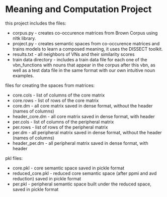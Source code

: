 # Meaning and Computation Project

this project includes the files: 
<ul>
<li>corpus.py - creates co-occurence matrices from Brown Corpus using nltk library.</li>
<li>project.py - creates semantic spaces from co-occurence matrices and trains models
			to learn a composed meaning, it uses the DISSECT toolkit.</li>
<li>results.txt - all neighbors of VNs and their similarity scores </li>
<li>train data directory - includes a train data file for each one of the vbn_functions
						with nouns that appear in the corpus after this vbn,
						as well as a test data file in the same format with our own 
						intuitive noun examples.</li>
</ul>
files for creating the spaces from matrices:
<ul>
<li>core.cols - list of columns of the core matrix</li>
<li>core.rows - list of rows of the core matrix</li>
<li>core.dm -  all core matrix saved in dense format, without the header (names of columns)</li>
<li>header_core.dm -  all core matrix saved in dense format, with header</li>
<li>per.cols - list of columns of the peripheral matrix</li>
<li>per.rows - list of rows of the peripheral matrix</li>
<li>per.dm -  all peripheral matrix saved in dense format, without the header (names of columns)</li>
<li>header_per.dm -  all peripheral matrix saved in dense format, with header</li>
</ul>
	
pkl files:
<ul>
<li>core.pkl - core semantic space saved in pickle format</li>
<li>reduced_core.pkl - reduced core semantic space (after ppmi and avd reduction) saved in pickle format</li>
	<li>per.pkl - peripheral semantic space built under the reduced space, saved in pickle format</li>
</ul>
						
